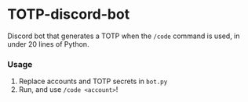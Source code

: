 # TOTP-discord-bot
Discord bot that generates a TOTP when the `/code` command is used, in under 20 lines of Python.

### Usage
1. Replace accounts and TOTP secrets in `bot.py`
2. Run, and use `/code <account>`!
